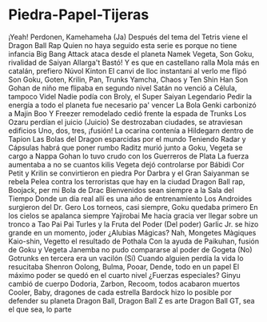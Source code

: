 # Piedra-Papel-Tijeras

¡Yeah! Perdonen, Kamehameha (Ja)
Después del tema del Tetris viene el Dragon Ball Rap
Quien no haya seguido esta serie es porque no tiene infancia
Big Bang Attack ataca desde el planeta Namek
Vegeta, Son Goku, rivalidad de Saiyan
Allarga't Bastó! Y es que en castellano ralla
Mola más en catalán, prefiero Núvol Kinton
El canvi de lloc instantani al verlo me flipó
Son Goku, Goten, Krilin, Pan, Trunks
Yamcha, Chaos y Ten Shin Han
Son Gohan de niño me flipaba en segundo nivel
Satán no venció a Célula, tampoco Videl
Nadie podía con Broly, el Super Saiyan Legendario
Pedir la energía a todo el planeta fue necesario pa' vencer
La Bola Genki carbonizó a Majin Boo
Y Freezer remodelado cedió frente la espada de Trunks
Los Ozaru perdían el juicio (Juicio)
Se destrozaban ciudades, se atraviesan edificios
Uno, dos, tres, ¡fusión!
La ocarina contenía a Hildegarn dentro de Tapion
Las Bolas del Dragon esparcidas por el mundo
Teniendo Radar y Cápsulas habrá que poner rumbo
Raditz murió junto a Goku, Vegeta se cargo a Nappa
Gohan lo tuvo crudo con los Guerreros de Plata
La fuerza aumentaba a no se cuantos kilis
Vegeta dejó controlarse por Bábidi
Cor Petit y Krilin se convirtieron en piedra
Por Darbra y el Gran Saiyanman se rebela
Pelea contra los terroristas que hay en la ciudad
Dragon Ball rap, Boojack, per mi Bola de Drac
Bienvenidos sean siempre a la Sala del Tiempo
Donde un día real allí es una año de entrenamiento
Los Androides surgieron del Dr. Gero
Los torneos, casi siempre, Goku quedaba primero
En los cielos se apalanca siempre Yajirobai
Me hacia gracia ver llegar sobre un tronco a Tao Pai Pai
Turles y la Fruta del Poder (Del poder)
Garlic Jr. se hizo grande en un momento, joder
¿Alubias Mágicas? Nah, Mongetes Màgiques
Kaio-shin, Vegetto el resultado de Pothala
Con la ayuda de Paikuhan, fusión de Goku y Vegeta
Janemba no pudo compararse al poder de Gogeta (No)
Gotrunks en tercera era un vacilón (Sí)
Cuando alguien perdía la vida lo resucitaba Shenron
Oolong, Bulma, Pooar, Dende, todo en un papel
El máximo poder se quedó en el cuarto nivel
¿Fuerzas especiales? Ginyu cambió de cuerpo
Dodoria, Zarbon, Recoom, todos acabaron muertos
Cooler, Baby, dragones de cada estrella
Bardock hizo lo posible por defender su planeta
Dragon Ball, Dragon Ball Z es arte
Dragon Ball GT, sea el que sea, lo parte
